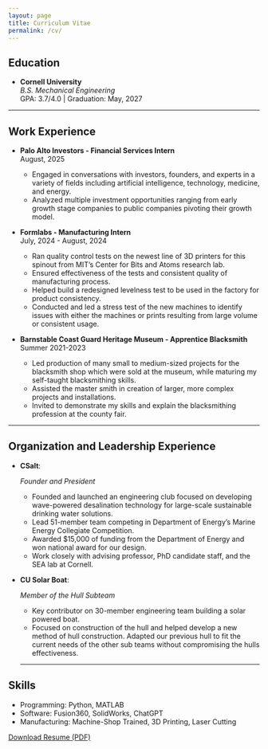 ```yaml
---
layout: page
title: Curriculum Vitae
permalink: /cv/
---
```


## Education
  - **Cornell University**  
    *B.S. Mechanical Engineering*  
    GPA: 3.7/4.0 | Graduation: May, 2027

---

## Work Experience

  - **Palo Alto Investors - Financial Services Intern**  
    August, 2025  
    -	Engaged in conversations with investors, founders, and experts in a variety of fields including artificial intelligence, technology, medicine, and energy.
    -	Analyzed multiple investment opportunities ranging from early growth stage companies to public companies pivoting their growth model.


  - **Formlabs - Manufacturing Intern**  
    July, 2024 - August, 2024  
    - Ran quality control tests on the newest line of 3D printers for this spinout from MIT’s Center for Bits and Atoms research lab.
    - Ensured effectiveness of the tests and consistent quality of manufacturing process. 
    - Helped build a redesigned levelness test to be used in the factory for product consistency. 
    - Conducted and led a stress test of the new machines to identify issues with either the machines or prints resulting from large volume or consistent usage.  

  - **Barnstable Coast Guard Heritage Museum - Apprentice Blacksmith**  
    Summer 2021-2023
    - Led production of many small to medium-sized projects for the blacksmith shop which were sold at the museum, while maturing my self-taught blacksmithing skills.
    - Assisted the master smith in creation of larger, more complex projects and installations.
    - Invited to demonstrate my skills and explain the blacksmithing profession at the county fair.
      
  ---

## Organization and Leadership Experience

  - **CSalt**:
  
    *Founder and President*
    - Founded and launched an engineering club focused on developing wave-powered desalination technology for large-scale sustainable drinking water solutions.
    - Lead 51-member team competing in Department of Energy’s Marine Energy Collegiate Competition.
    - Awarded $15,000 of funding from the Department of Energy and won national award for our design.
    - Work closely with advising professor, PhD candidate staff, and the SEA lab at Cornell.
    
- **CU Solar Boat**:
   
    *Member of the Hull Subteam*  
    - Key contributor on 30-member engineering team building a solar powered boat.
    - Focused on construction of the hull and helped develop a new method of hull construction. Adapted our previous hull to fit the current needs of the other sub teams without compromising the hulls effectiveness.
 

  ---

## Skills
  - Programming: Python, MATLAB
  - Software: Fusion360, SolidWorks, ChatGPT
  - Manufacturing: Machine-Shop Trained, 3D Printing, Laser Cutting

  <div class="resume-download">
    <a href="{{ site.baseurl }}\assets\files\Max_Kinder_Resume_2025_Fall.pdf" class="download-button" download>
        Download Resume (PDF)
    </a>
  </div>
 
